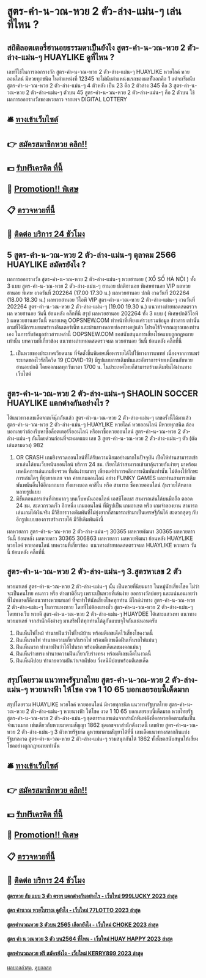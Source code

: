 # สูตร-คํา-น-วณ-หวย 2 ตัว-ล่าง-แม่น-ๆ เล่นที่ไหน ?
## สถิติลอตเตอรี่ฮานอยธรรมดาเป็นยังไง สูตร-คํา-น-วณ-หวย 2 ตัว-ล่าง-แม่น-ๆ HUAYLIKE ดูที่ไหน ?
เลขที่ใช้ในการออกรางวัล สูตร-คํา-น-วณ-หวย 2 ตัว-ล่าง-แม่น-ๆ HUAYLIKE หวยไลค์ หวยออนไลน์ มีหวยทุกชนิด ในตำแหน่งที่ 12345 จะไม่นับตำแหน่งแรกของผลทีั่ออกคือ 1 แต่จะเริ่มนับ สูตร-คํา-น-วณ-หวย 2 ตัว-ล่าง-แม่น-ๆ 4 ตัวหลัง เป็น 23 คือ 2 ตัวล่าง 345 คือ 3 สูตร-คํา-น-วณ-หวย 2 ตัว-ล่าง-แม่น-ๆ ตัวบน 45 สูตร-คํา-น-วณ-หวย 2 ตัว-ล่าง-แม่น-ๆ คือ 2 ตัวบน
ใช้ผลการออกรางวัลของหวยลาว จากเพจ DIGITAL LOTTERY

## 🛎 [ทางเข้าเว็บไซต์](https://bit.ly/3BG5bNw)
## 👉 [สมัครสมาชิกหวย คลิก!!](https://bit.ly/3BG5bNw)
## 💵 [รับฟรีเครดิต ที่นี้](https://bit.ly/3C3mvgS)
## 👑 [Promotion!! พิเศษ](https://bit.ly/3C3mvgS)
## 📋 [ตรวจหวยที่นี้](https://bit.ly/3C3mvgS)
## 📱 [ติดต่อ บริการ 24 ชัวโมง](https://bit.ly/3C3mvgS)

## 5 สูตร-คํา-น-วณ-หวย 2 ตัว-ล่าง-แม่น-ๆ ตุลาคม 2566 HUAYLIKE สมัครยังไง ?
ผลการออกรางวัล สูตร-คํา-น-วณ-หวย 2 ตัว-ล่าง-แม่น-ๆ หวยฮานอย ( XỔ SỐ HÀ NỘI ) ทั้ง 3 แบบ สูตร-คํา-น-วณ-หวย 2 ตัว-ล่าง-แม่น-ๆ ฮานอย ปกติฮานอย พิเศษฮานอย VIP
ผลหวยฮานอย พิเศษ งวดวันที่ 202264 (17.00 17.30 น.)
ผลหวยฮานอย ปกติ งวดวันที่ 202264 (18.00 18.30 น.)
ผลหวยฮานอย วีไอพี VIP สูตร-คํา-น-วณ-หวย 2 ตัว-ล่าง-แม่น-ๆ งวดวันที่ 202264 สูตร-คํา-น-วณ-หวย 2 ตัว-ล่าง-แม่น-ๆ (19.00 19.30 น.)
 แนวทางถ่ายทอดสดตรวจผล หวยฮานอย วันนี้ ย้อนหลัง คลิ๊กที่นี่ 
สรุป ผลหวยฮานอย 202264 ทั้ง 3 แบบ ( พิเศษปกติวีไอพี ) ผลหวยฮานอยวันนี้
หมายเหตุ OOPSNEW.COM ทำหน้าที่เพียงแค่รวบรวมข้อมูล ข่าวสาร เท่านั้น ตามที่ได้มีการเผยแพร่ทางอินเตอร์เน็ท และผ่านทางหลายช่องทางอยู่แล้ว โปรดใช้วิจารณญาณของท่านเอง ในการรับข้อมูลข่าวสารเหล่านี้ OOPSNEW.COM ขอสนับสนุนการเสี่ยงโชคแบบถูกกฎหมายเท่านั้น
บทความที่เกี่ยวข้อง
แนวทางถ่ายทอดสดตรวจผล หวยฮานอย วันนี้ ย้อนหลัง คลิ๊กที่นี่
1. เป็นหวยของประเทศเวียดนาม ที่จัดตั้งขึ้นพิเศษเพื่อหารายได้ไปใช้ทางการแพทย์ เนื่องจากการแพร่ระบาดของไวรัสโควิด 19 (COVID-19) มีรูปแบบการเดิมพันและอัตราการจ่ายเหมือนกับหวยฮานอยปกติ โดยออกผลทุกวันเวลา 1700 น. ในประเทศไทยก็สามารถร่วมเดิมพันได้ผ่านทางเว็บไซต์

## สูตร-คํา-น-วณ-หวย 2 ตัว-ล่าง-แม่น-ๆ SHAOLIN SOCCER HUAYLIKE แตกต่างกันอย่างไร ?
ได้แนวทางเลขเด็ดจากเจ๊นุ๊กกันแล้ว สูตร-คํา-น-วณ-หวย 2 ตัว-ล่าง-แม่น-ๆ เลขครั้งนี้ได้มาแล้ว สูตร-คํา-น-วณ-หวย 2 ตัว-ล่าง-แม่น-ๆ HUAYLIKE หวยไลค์ หวยออนไลน์ มีหวยทุกชนิด ต้องบอกเลยว่าต้องรีบหาซื้อล็อตเตอร์รี่ออนไลน์ หรือหาซื้อหวยออนไลน์ สูตร-คํา-น-วณ-หวย 2 ตัว-ล่าง-แม่น-ๆ กันโดยด่วนก่อนที่จะหมดแผง
เลข 3 สูตร-คํา-น-วณ-หวย 2 ตัว-ล่าง-แม่น-ๆ ตัว (ตัดเล่นตามดวง) 982
1. OR CRASH เกมยิงจรวดออนไลน์ที่ได้รับความนิยมอย่างมากในปัจจุบัน เปืดให้ท่านสามารถเข้ามาเล่นได้บนเว็บพนันออนไลน์ บริการ 24 ชม. เรียกได้ว่าสามารถเข้ามาลุ้นรวยกันง่ายๆ มาพร้อมเทคนิคการเล่นเกมยิงจรวด ที่เล่นง่ายมากๆ เพียงแค่ทำการคลิกการเดิมพันเท่านั้น ไม่ต้องใช้ทักษะการเล่นใดๆ ที่ยุ่งยากเลย จาก ค่ายเกมออนไลน์ อย่าง FUNKY GAMES และท่านสามารถเดิมพันพนันอื่นได้อีกมากมาย ทั้งแทงบอล คาสิโน หรือ สามารถ ซื้อหวยออนไลน์ ลุ้นรวยได้หลากหลายรูปแบบ
2. มีขั้นตอนการเล่นที่ง่ายมากๆ บนเว็บพนันออนไลน์ เอสบีโอเบส สามารถเล่นได้บนมือถือ ตลอด 24 ชม. สะดวกรวดเร็ว อีกหนึ่ง เกมออนไลน์ ที่มีรูปเป็น เกมอาเขต หรือ เกมจำลองยาน สามารถเล่นเกมได้เงินจริง มีวิธีการวางเดิมพันที่ไม่ยุ่งยากก็สามารถเข้ามาเป็นเศรษฐีกันได้ สะดวกสุดๆ กับ อีกรูปแบบของการสร้างรายได้ มีวิธีเดิมพันดังนี้

ผลหวยลาว สูตร-คํา-น-วณ-หวย 2 ตัว-ล่าง-แม่น-ๆ 30365 ผลหวยพัฒนา 30365 ผลหวยลาววันนี้ ย้อนหลัง
ผลหวยลาว 30365 306863
 ผลหวยลาว ผลหวยพัฒนา ย้อนหลัง HUAYLIKE หวยไลค์ หวยออนไลน์ 
บทความที่เกี่ยวข้อง
 แนวทางถ่ายทอดสดตรวจผล HUAYLIKE หวยลาว วันนี้ ย้อนหลัง คลิ๊กที่นี่  

## สูตร-คํา-น-วณ-หวย 2 ตัว-ล่าง-แม่น-ๆ 3.สูตรหาเลข 2 ตัว
หวยมาเลย์ สูตร-คํา-น-วณ-หวย 2 ตัว-ล่าง-แม่น-ๆ นั้น เป็นหวยที่นิยมมาก ในหมู่นักเสี่ยงโชค ไม่ว่าจะเป็นคนไทย คนลาว หรือ ต่างชาติอื่นๆ เพราะเป็นหวยที่เล่นง่าย ออกรางวัลบ่อยๆ และแน่นอนเลยว่า ที่ไม่พลาดก็คือแนวทางหวยมาเลย์ ที่จะทำให้นักเสี่ยงโชคทุกท่าน มีไกด์นำทาง สูตร-คํา-น-วณ-หวย 2 ตัว-ล่าง-แม่น-ๆ ในการแทงหวย โดยที่ไม่ต้องแทงมั่ว สูตร-คํา-น-วณ-หวย 2 ตัว-ล่าง-แม่น-ๆ โดยทางเว็บ หวยดี สูตร-คํา-น-วณ-หวย 2 ตัว-ล่าง-แม่น-ๆ HUAYDEE ได้เสาะแสวงหา แนวทางหวยมาเลย์ จากสำนักดังต่างๆ มาเสริฟให้ทุกท่านได้ดูกันแบบจุใจกันแน่นอนครับ
1. ฝันเห็นไฟไหม้ ทำนายฝันว่าไฟไหม้บ้าน พร้อมตีเลขเด็ดไว้เสี่ยงโชคงวดนี้
2. ฝันเห็นรถไฟ ทำนายความเกี่ยวกับรถไฟ พร้อมตีเลขเด็ดฝันเห็นรถไฟแม่นๆ
3. ฝันเห็นนรก ทำนายฝันว่าได้ไปนรก พร้อมตีเลขเด็ดเลขมงคลแม่นๆ
4. ฝันเห็นร่างทรง ทำนายความฝันเกี่ยวกับร่างทรง พร้อมตีเลขเด็ดในงวดนี้
5. ฝันเห็นผีปอบ ทำนายความฝันว่าเจอผีปอบ วิ่งหนีผีปอบพร้อมตีเลขเด็ด

## สรุปโดยรวม แนวทางรัฐบาลไทย สูตร-คํา-น-วณ-หวย 2 ตัว-ล่าง-แม่น-ๆ หวยนางฟ้า ให้โชค งวด 1 10 65 บอกเลยรอบนี้เด็ดมาก
สรุปโดยรวม HUAYLIKE หวยไลค์ หวยออนไลน์ มีหวยทุกชนิด แนวทางรัฐบาลไทย สูตร-คํา-น-วณ-หวย 2 ตัว-ล่าง-แม่น-ๆ หวยนางฟ้า ให้โชค งวด 1 10 65 บอกเลยรอบนี้เด็ดมาก หวยไทยรัฐ สูตร-คํา-น-วณ-หวย 2 ตัว-ล่าง-แม่น-ๆ ชุดตารางเลขเด่นจากสำนักพิมพ์ดังที่คอหวยติดตามกันเป็นจำนวนมาก เช่นเดียวกับหวยมาตามสัญญา 1862 ชุดเลขจากสำนักดังงวดนี้ เลขท้าย สูตร-คํา-น-วณ-หวย 2 ตัว-ล่าง-แม่น-ๆ 3 ตัวหวยรัฐบาล ดูหวยมาตามสัญยาได้ที่นี่ เลขเด็ดแนวทางสลากกินแบ่งรัฐบาลงวด สูตร-คํา-น-วณ-หวย 2 ตัว-ล่าง-แม่น-ๆ รวมสนุกกันได้ 1862 ทั้งนี้ขอสนับสนุนให้เสี่ยงโชคอย่างถูกกฎหมายเท่านั้น

## 🛎 [ทางเข้าเว็บไซต์](https://bit.ly/3BG5bNw)
## 👉 [สมัครสมาชิกหวย คลิก!!](https://bit.ly/3BG5bNw)
## 💵 [รับฟรีเครดิต ที่นี้](https://bit.ly/3C3mvgS)
## 👑 [Promotion!! พิเศษ](https://bit.ly/3C3mvgS)
## 📋 [ตรวจหวยที่นี้](https://bit.ly/3C3mvgS)
## 📱 [ติดต่อ บริการ 24 ชัวโมง](https://bit.ly/3C3mvgS)

#### [สูตรหวย ลับ แบบ 3 ตัว ตรงๆ แตกต่างกันอย่างไร - เว็บใหม่ 999LUCKY 2023 ล่าสุด](https://atom.io/themes/สูตรหวย%20ลับ%20แบบ%203%20ตัว%20ตรงๆ%20แตกต่างกันอย่างไร%20-%20เว็บใหม่%20999lucky%202023%20ล่าสุด)
#### [สูตร คำนวณ หวยโบราณ ดูยังไง - เว็บใหม่ 77LOTTO 2023 ล่าสุด](https://atom.io/themes/สูตร%20คำนวณ%20หวยโบราณ%20ดูยังไง%20-%20เว็บใหม่%2077lotto%202023%20ล่าสุด)
#### [สูตรคํานวณหวย 3 ตัวบน 2565 เลือกยังไง - เว็บใหม่ CHOKE 2023 ล่าสุด](https://atom.io/themes/สูตรคํานวณหวย%203%20ตัวบน%202565%20เลือกยังไง%20-%20เว็บใหม่%20choke%202023%20ล่าสุด)
#### [สูตร คํา น วณ หวย 3 ตัว บน2564 ที่ไหน - เว็บใหม่ HUAY HAPPY 2023 ล่าสุด](https://atom.io/themes/สูตร%20คํา%20น%20วณ%20หวย%203%20ตัว%20บน2564%20ที่ไหน%20-%20เว็บใหม่%20huay%20happy%202023%20ล่าสุด)
#### [สูตรคำนวณหวย ฟรี สมัครยังไง - เว็บใหม่ KERRY899 2023 ล่าสุด](https://atom.io/themes/สูตรคำนวณหวย%20ฟรี%20สมัครยังไง%20-%20เว็บใหม่%20kerry899%202023%20ล่าสุด)

[ผลบอลล่าสุด](https://siamsport.tv "ผลบอลล่าสุด"), [ดูบอลสด](https://siamsport.tv/ดูบอลสด "ดูบอลสด")